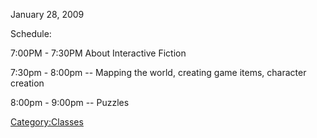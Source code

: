 January 28, 2009

Schedule:

7:00PM - 7:30PM About Interactive Fiction

7:30pm - 8:00pm -- Mapping the world, creating game items, character
creation

8:00pm - 9:00pm -- Puzzles

[Category:Classes](Category:Classes)
